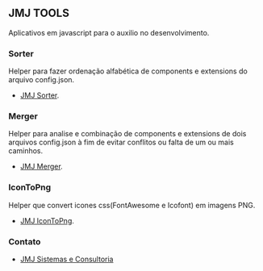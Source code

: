 ## JMJ TOOLS
Aplicativos em javascript para o auxilio no desenvolvimento.

### Sorter
Helper para fazer ordenação alfabética de components e extensions do arquivo config.json.
- [JMJ Sorter](https://jmjsistemas.github.io/tools/sorter/).

### Merger
Helper para analise e combinação de components e extensions de dois arquivos config.json à fim de evitar conflitos ou falta de um ou mais caminhos.
- [JMJ Merger](https://jmjsistemas.github.io/tools/merger/).

### IconToPng
Helper que convert icones css(FontAwesome e Icofont) em imagens PNG.
- [JMJ IconToPng](https://jmjsistemas.github.io/tools/IconToPng/).

### Contato
- [JMJ Sistemas e Consultoria ](https://jmjsistemas.com.br)
